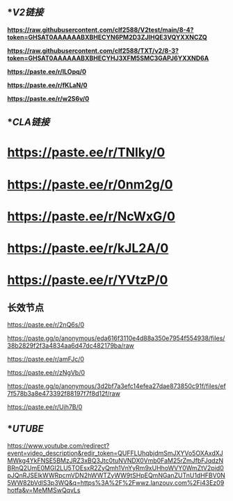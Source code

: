 ## **V2链接*

**https://raw.githubusercontent.com/clf2588/V2test/main/8-4?token=GHSAT0AAAAAABXBHECYN6PM2D3ZJIHQE3VQYXXNCZQ**

**https://raw.githubusercontent.com/clf2588/TXT/v2/8-3?token=GHSAT0AAAAAABXBHECYHJ3XFM5SMC3GAPJ6YXXND6A**

**https://paste.ee/r/lLOpq/0**

**https://paste.ee/r/fKLaN/0**

**https://paste.ee/r/w2S6v/0**

## **CLA链接*

# https://paste.ee/r/TNlky/0

# https://paste.ee/r/0nm2g/0

# https://paste.ee/r/NcWxG/0

# https://paste.ee/r/kJL2A/0

# https://paste.ee/r/YVtzP/0




## **长效节点**


https://paste.ee/r/2nQ6s/0

https://paste.gg/p/anonymous/eda616f3110e4d88a350e7954f554938/files/38b2829f2f3a4834aa6d47dc482179ba/raw

https://paste.ee/r/amFJc/0

https://paste.ee/r/zNgVb/0
 
https://paste.gg/p/anonymous/3d2bf7a3efc14efea27dae873850c91f/files/ef7f578b3a8e473392f88197f7f8d12f/raw

https://paste.ee/r/Uih7B/0

## **UTUBE*

https://www.youtube.com/redirect?event=video_description&redir_token=QUFFLUhqbjdmSmJXYVo5OXAxdXJMWkg4YkFNSE5BMzJRZ3xBQ3Jtc0tuNVNDX0Vmb0FaM25rZmJfbFJqdzNBRnQ2UmE0MGI2LU5TOEsxR2ZyQmh1VnYyRm9xUHhoWVY0WmZtV2pid0pJQnRJSElkWWRpcmVDN2hWWTZyWW9tSHpEQmNGanZUTnU1dHFBV0N5WW82bVdlS3p3WQ&q=https%3A%2F%2Fwwz.lanzouv.com%2Fi43Ez09hotfa&v=MeMMSwQqvLs


